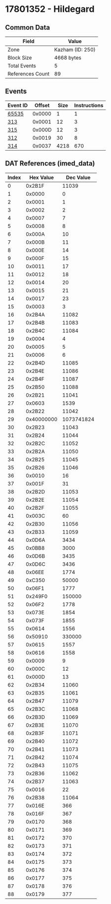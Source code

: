# 17801352 - Hildegard

## Common Data

| Field            | Value            |
|------------------|------------------|
| Zone             | Kazham (ID: 250) |
| Block Size       | 4668 bytes       |
| Total Events     | 5                |
| References Count | 89               |

## Events

| Event ID            | Offset   |   Size |   Instructions |
|---------------------|----------|--------|----------------|
| [65535](./65535.md) | 0x0000   |      1 |              1 |
| [313](./313.md)     | 0x0001   |     12 |              3 |
| [315](./315.md)     | 0x000D   |     12 |              3 |
| [312](./312.md)     | 0x0019   |     30 |              8 |
| [314](./314.md)     | 0x0037   |   4218 |            670 |

## DAT References (imed_data)

|   Index | Hex Value   |   Dec Value |
|---------|-------------|-------------|
|       0 | 0x2B1F      |       11039 |
|       1 | 0x0000      |           0 |
|       2 | 0x0001      |           1 |
|       3 | 0x0002      |           2 |
|       4 | 0x0007      |           7 |
|       5 | 0x0008      |           8 |
|       6 | 0x000A      |          10 |
|       7 | 0x000B      |          11 |
|       8 | 0x000E      |          14 |
|       9 | 0x000F      |          15 |
|      10 | 0x0011      |          17 |
|      11 | 0x0012      |          18 |
|      12 | 0x0014      |          20 |
|      13 | 0x0015      |          21 |
|      14 | 0x0017      |          23 |
|      15 | 0x0003      |           3 |
|      16 | 0x2B4A      |       11082 |
|      17 | 0x2B4B      |       11083 |
|      18 | 0x2B4C      |       11084 |
|      19 | 0x0004      |           4 |
|      20 | 0x0005      |           5 |
|      21 | 0x0006      |           6 |
|      22 | 0x2B4D      |       11085 |
|      23 | 0x2B4E      |       11086 |
|      24 | 0x2B4F      |       11087 |
|      25 | 0x2B50      |       11088 |
|      26 | 0x2B21      |       11041 |
|      27 | 0x0603      |        1539 |
|      28 | 0x2B22      |       11042 |
|      29 | 0x40000000  |  1073741824 |
|      30 | 0x2B23      |       11043 |
|      31 | 0x2B24      |       11044 |
|      32 | 0x2B2C      |       11052 |
|      33 | 0x2B2A      |       11050 |
|      34 | 0x2B25      |       11045 |
|      35 | 0x2B26      |       11046 |
|      36 | 0x0010      |          16 |
|      37 | 0x001F      |          31 |
|      38 | 0x2B2D      |       11053 |
|      39 | 0x2B2E      |       11054 |
|      40 | 0x2B2F      |       11055 |
|      41 | 0x003C      |          60 |
|      42 | 0x2B30      |       11056 |
|      43 | 0x2B33      |       11059 |
|      44 | 0x0D6A      |        3434 |
|      45 | 0x0BB8      |        3000 |
|      46 | 0x0D6B      |        3435 |
|      47 | 0x0D6C      |        3436 |
|      48 | 0x06EE      |        1774 |
|      49 | 0xC350      |       50000 |
|      50 | 0x06F1      |        1777 |
|      51 | 0x249F0     |      150000 |
|      52 | 0x06F2      |        1778 |
|      53 | 0x073E      |        1854 |
|      54 | 0x073F      |        1855 |
|      55 | 0x0614      |        1556 |
|      56 | 0x50910     |      330000 |
|      57 | 0x0615      |        1557 |
|      58 | 0x0616      |        1558 |
|      59 | 0x0009      |           9 |
|      60 | 0x000C      |          12 |
|      61 | 0x000D      |          13 |
|      62 | 0x2B34      |       11060 |
|      63 | 0x2B35      |       11061 |
|      64 | 0x2B47      |       11079 |
|      65 | 0x2B3C      |       11068 |
|      66 | 0x2B3D      |       11069 |
|      67 | 0x2B3E      |       11070 |
|      68 | 0x2B3F      |       11071 |
|      69 | 0x2B40      |       11072 |
|      70 | 0x2B41      |       11073 |
|      71 | 0x2B42      |       11074 |
|      72 | 0x2B43      |       11075 |
|      73 | 0x2B36      |       11062 |
|      74 | 0x2B37      |       11063 |
|      75 | 0x0016      |          22 |
|      76 | 0x2B38      |       11064 |
|      77 | 0x016E      |         366 |
|      78 | 0x016F      |         367 |
|      79 | 0x0170      |         368 |
|      80 | 0x0171      |         369 |
|      81 | 0x0172      |         370 |
|      82 | 0x0173      |         371 |
|      83 | 0x0174      |         372 |
|      84 | 0x0175      |         373 |
|      85 | 0x0176      |         374 |
|      86 | 0x0177      |         375 |
|      87 | 0x0178      |         376 |
|      88 | 0x0179      |         377 |
